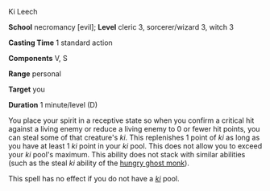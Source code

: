 Ki Leech

**School** necromancy [evil]; **Level** cleric 3, sorcerer/wizard 3, witch 3

**Casting Time** 1 standard action

**Components** V, S

**Range** personal

**Target** you

**Duration** 1 minute/level (D)

You place your spirit in a receptive state so when you confirm a critical hit against a living enemy or reduce a living enemy to 0 or fewer hit points, you can steal some of that creature's _ki_. This replenishes 1 point of _ki_ as long as you have at least 1 _ki_ point in your _ki_ pool. This does not allow you to exceed your _ki_ pool's maximum. This ability does not stack with similar abilities (such as the steal _ki_ ability of the [hungry ghost monk](/pathfinderRPG/prd/advanced/coreClasses/monk.html#_hungry-ghost-monk)).

This spell has no effect if you do not have a [_ki_](/pathfinderRPG/prd/../advanced/coreClasses/monk.html#_ki-pool) pool.

